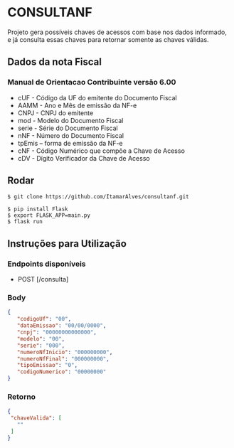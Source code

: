 # CONSULTANF

Projeto gera possíveis chaves de acessos com base nos dados informado, e já consulta essas chaves para retornar somente as chaves válidas.

## Dados da nota Fiscal
### Manual de Orientacao Contribuinte versão 6.00
- cUF - Código da UF do emitente do Documento Fiscal
- AAMM - Ano e Mês de emissão da NF-e
- CNPJ - CNPJ do emitente
- mod - Modelo do Documento Fiscal
- serie - Série do Documento Fiscal
- nNF - Número do Documento Fiscal
- tpEmis – forma de emissão da NF-e
- cNF - Código Numérico que compõe a Chave de Acesso
- cDV - Dígito Verificador da Chave de Acesso

## Rodar
```
$ git clone https://github.com/ItamarAlves/consultanf.git

$ pip install Flask
$ export FLASK_APP=main.py
$ flask run

```

## Instruções para Utilização

### Endpoints disponíveis
 - POST [/consulta]

 ### Body
 ``` json
 {
	"codigoUf": "00",
	"dataEmissao": "00/00/0000",
	"cnpj": "00000000000000",
	"modelo": "00",
	"serie": "000",
	"numeroNfInicio": "000000000",
	"numeroNfFinal": "000000000",
	"tipoEmissao": "0",
	"codigoNumerico": "00000000"		
}
 ```

 ### Retorno
 ``` json
 {
  "chaveValida": [
    ""
  ]
}
 ```